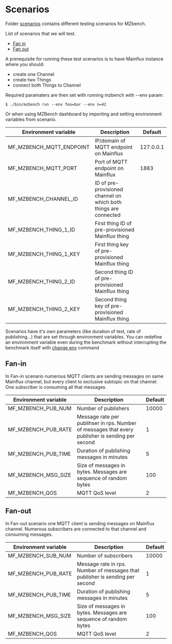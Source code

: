 # Scenarios

Folder [scenarios](scenarios/) contains different testing scenarios for MZbench.


List of scenarios that we will test.
- [Fan in](scenarios/fan_in.bdl)
- [Fan out](scenarios/fan_out.bdl)

A prerequisite for running these test scenarios is to have Mainflux instance where you should:
- create one Channel
- create two Things
- connect both Things to Channel

Required paramaters are then set with running mzbench with --env param:

`$ ./bin/mzbench run --env foo=bar --env n=42`

Or when using MZBench dashboard by importing and setting environment variables from scenario.


| Environment variable | Description | Default |
| --- | --- | --- |
| MF_MZBENCH_MQTT_ENDPOINT | IP/domain of MQTT endpoint on Mainflux | 127.0.0.1 |
| MF_MZBENCH_MQTT_PORT | Port of MQTT endpoint on Mainflux | 1883 |
| MF_MZBENCH_CHANNEL_ID | ID of pre-provisioned channel on which both things are connected| |
| MF_MZBENCH_THING_1_ID | First thing ID of pre-provisioned Mainflux thing | |
| MF_MZBENCH_THING_1_KEY | First thing key of pre-provisioned Mainflux thing | |
| MF_MZBENCH_THING_2_ID | Second thing ID of pre-provisioned Mainflux thing | |
| MF_MZBENCH_THING_2_KEY | Second thing key of pre-provisioned Mainflux thing| |

Scenarios have it's own parameters (like duration of test, rate of publishing...) that are set through environment variables. You can redefine an environment variable even during the benchmark without interrupting the benchmark itself with [change env](https://github.com/mzbench/mzbench/blob/master/doc/cli.md#change_env) command

## Fan-in

In Fan-in scenario numerous MQTT clients are sending messages on same Mainflux channel, but every client to exclusive subtopic on that channel. One subscriber is consuming all that messages.

| Environment variable | Description | Default |
| --- | --- | --- |
| MF_MZBENCH_PUB_NUM | Number of publishers | 10000 |
| MF_MZBENCH_PUB_RATE | Message rate per publihser in rps. Number of messages that every publisher is sending per second | 1 |
| MF_MZBENCH_PUB_TIME | Duration of publishing messages in minutes | 5 |
| MF_MZBENCH_MSG_SIZE | Size of messages in bytes. Messages are sequence of random bytes | 100 |
| MF_MZBENCH_QOS | MQTT QoS level | 2 |

## Fan-out

In Fan-out scenario one MQTT client is sending messages on Mainflux channel. Numerous subscribers are connected to that channel and consuming  messages.

| Environment variable | Description | Default |
| --- | --- | --- |
| MF_MZBENCH_SUB_NUM | Number of subscribers | 10000 |
| MF_MZBENCH_PUB_RATE | Message rate in rps. Number of messages that publisher is sending per second | 1 |
| MF_MZBENCH_PUB_TIME | Duration of publishing messages in minutes | 5 |
| MF_MZBENCH_MSG_SIZE | Size of messages in bytes. Messages are sequence of random bytes | 100 |
| MF_MZBENCH_QOS | MQTT QoS level | 2 |



